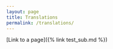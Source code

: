 ```yaml
---
layout: page
title: Translations
permalink: /translations/
---
```


[Link to a page]({% link test_sub.md %})
